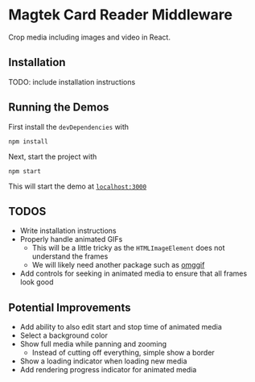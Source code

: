 # Magtek Card Reader Middleware
Crop media including images and video in React.

## Installation

TODO: include installation instructions

## Running the Demos

First install the `devDependencies` with

```
npm install
```

Next, start the project with

```
npm start
```

This will start the demo at [`localhost:3000`](http://localhost:3000)

## TODOS

- Write installation instructions
- Properly handle animated GIFs
  - This will be a little tricky as the `HTMLImageElement` does not understand the frames
  - We will likely need another package such as [omggif](https://www.npmjs.com/package/omggif)
- Add controls for seeking in animated media to ensure that all frames look good

## Potential Improvements

- Add ability to also edit start and stop time of animated media
- Select a background color
- Show full media while panning and zooming
  - Instead of cutting off everything, simple show a border
- Show a loading indicator when loading new media
- Add rendering progress indicator for animated media
